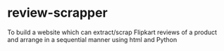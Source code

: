 # review-scrapper
To build a website which can extract/scrap Flipkart reviews of a product and arrange in a sequential manner using html and Python
